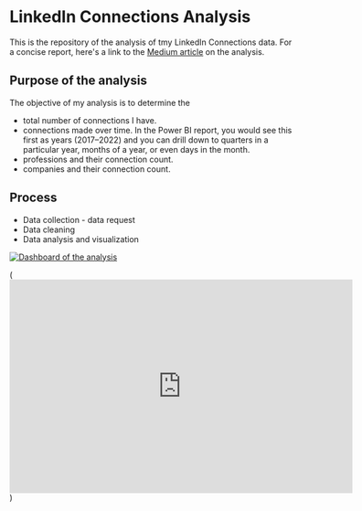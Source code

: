 # LinkedIn Connections Analysis

This is the repository of the analysis of tmy LinkedIn Connections data. For a concise report, here's a link to the [Medium article](https://medium.com/@sarah-akinkunmi/linkedin-connections-analysis-1a40eb9c9d46) on the analysis.


## Purpose of the analysis
The objective of my analysis is to determine the
- total number of connections I have.
- connections made over time. In the Power BI report, you would see this first as years (2017–2022) and you can drill down to quarters in a particular year, months of a year, or even days in the month.
- professions and their connection count.
- companies and their connection count.

## Process
- Data collection - data request
- Data cleaning
- Data analysis and visualization

[![Dashboard of the analysis](/data-viz.png "Dashboard by Sarah Akinkunmi")](https://github.com/ssarrayya/LinkedIn-Connections-Analysis/blob/main/Connection.jpg)


(<iframe title="Connection" width="600" height="373.5" src="https://app.powerbi.com/view?r=eyJrIjoiZTUwMmVkN2QtYTBjNy00ZmJmLTg1ZDgtYTFlZDVkODEyN2I3IiwidCI6IjUzZTIyOWIzLTM0MTAtNGQ3MS04NDNkLWQxYzkyYzlkYjYzNiJ9&embedImagePlaceholder=true&pageName=ReportSection" frameborder="0" allowFullScreen="true"></iframe>)


